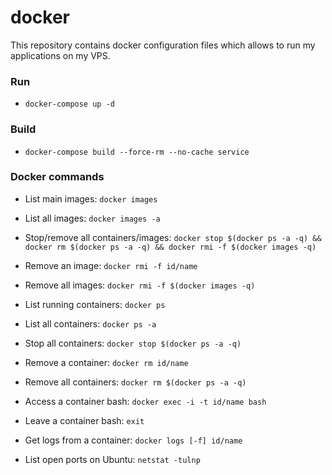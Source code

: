 # docker

This repository contains docker configuration files which allows to run my applications on my VPS.

### Run

  - `docker-compose up -d`

### Build

 - `docker-compose build --force-rm --no-cache service`

### Docker commands

- List main images: `docker images`

- List all images: `docker images -a`

- Stop/remove all containers/images: `docker stop $(docker ps -a -q) && docker rm $(docker ps -a -q) && docker rmi -f $(docker images -q)`

- Remove an image: `docker rmi -f id/name`

- Remove all images: `docker rmi -f $(docker images -q)`

- List running containers: `docker ps`

- List all containers: `docker ps -a`

- Stop all containers: `docker stop $(docker ps -a -q)`

- Remove a container: `docker rm id/name`

- Remove all containers: `docker rm $(docker ps -a -q)`

- Access a container bash: `docker exec -i -t id/name bash`

- Leave a container bash: `exit`

- Get logs from a container: `docker logs [-f] id/name`

- List open ports on Ubuntu: `netstat -tulnp`

